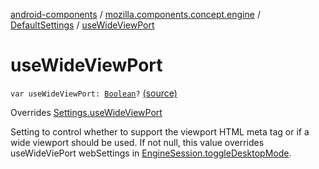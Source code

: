 [android-components](../../index.md) / [mozilla.components.concept.engine](../index.md) / [DefaultSettings](index.md) / [useWideViewPort](./use-wide-view-port.md)

# useWideViewPort

`var useWideViewPort: `[`Boolean`](https://kotlinlang.org/api/latest/jvm/stdlib/kotlin/-boolean/index.html)`?` [(source)](https://github.com/mozilla-mobile/android-components/blob/master/components/concept/engine/src/main/java/mozilla/components/concept/engine/Settings.kt#L196)

Overrides [Settings.useWideViewPort](../-settings/use-wide-view-port.md)

Setting to control whether to support the viewport HTML meta tag or if a wide viewport
should be used. If not null, this value overrides useWideViePort webSettings in
[EngineSession.toggleDesktopMode](../-engine-session/toggle-desktop-mode.md).

